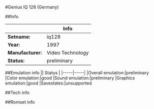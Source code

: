 #Genius IQ 128 (Germany)

##Info

||Info|
|-----|-----|
|**Setname:**|iq128
|**Year:**|1997
|**Manufacturer:**|Video Technology
|**Status:**|preliminary

##Emulation info
|| Status |
|-----|-----|
|Overall emulation:|preliminary
|Color emulation:|good
|Sound emulation:|preliminary
|Graphics emulation:|good
|Savestates:|unsupported

##Tech info

##Romset info

<!--- START OF EDITED COMMENT DO NOT TOUCH TEXT ABOVE-->
